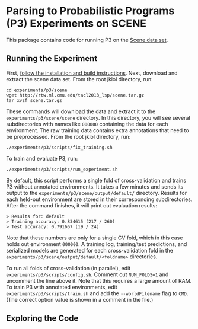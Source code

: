 # Parsing to Probabilistic Programs (P3) Experiments on SCENE

This package contains code for running P3 on the <a
href="http://rtw.ml.cmu.edu/tacl2013_lsp/">Scene data set</a>.

## Running the Experiment

First, <a href="https://github.com/jayantk/jklol">follow the
installation and build instructions</a>. Next, download and extract
the scene data set. From the root jklol directory, run:

	cd experiments/p3/scene
	wget http://rtw.ml.cmu.edu/tacl2013_lsp/scene.tar.gz
	tar xvzf scene.tar.gz
	
These commands will download the data and extract it to the
`experiments/p3/scene/scene` directory. In this directory, you will see
several subdirectories with names like `000000` containing the data for
each environment. The raw training data contains extra annotations
that need to be preprocessed. From the root jklol directory, run:

	./experiments/p3/scripts/fix_training.sh

To train and evaluate P3, run:

	./experiments/p3/scripts/run_experiment.sh
	
By default, this script performs a single fold of cross-validation and
trains P3 without annotated environments. It takes a few minutes and
sends its output to the `experiments/p3/scene/output/default/`
directory. Results for each held-out environment are stored in their
corresponding subdirectories. After the command finishes, it will
print out evaluation results:

	> Results for: default
	> Training accuracy: 0.834615 (217 / 260)
	> Test accuracy: 0.791667 (19 / 24)

Note that these numbers are only for a single CV fold, which in this
case holds out environment `000000`. A training log, training/test
predictions, and serialized models are generated for each
cross-validation fold in the
`experiments/p3/scene/output/default/<foldname>` directories.

To run all folds of cross-validation (in parallel), edit
`experiments/p3/scripts/config.sh`. Comment out `NUM_FOLDS=1` and
uncomment the line above it. Note that this requires a large amount of
RAM. To train P3 with annotated environments, edit
`experiments/p3/scripts/train.sh` and add the `--worldFilename` flag
to `CMD`. (The correct option value is shown in a comment in the
file.)

## Exploring the Code

